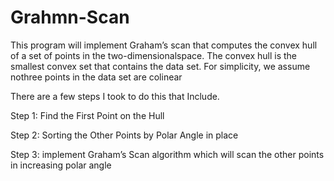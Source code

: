 # Grahmn-Scan
This program will implement Graham’s scan that computes the convex hull of a set of points in the two-dimensionalspace.  The convex hull is the smallest convex set that contains the data set.  For simplicity, we assume nothree points in the data set are colinear

There are a few steps I took to do this that Include.

Step 1: Find the First Point on the Hull

Step 2: Sorting the Other Points by Polar Angle in place 

Step 3: implement Graham’s Scan algorithm which will scan the other points in increasing polar angle


